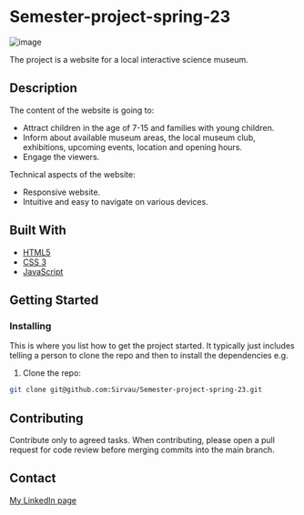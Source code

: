 # Semester-project-spring-23

![image](../images/Skjermbilde%202023-12-05%20215247.png)

The project is a website for a local interactive science museum.

## Description

The content of the website is going to:

- Attract children in the age of 7-15 and families with young children.
- Inform about available museum areas, the local museum club, exhibitions, upcoming events, location and opening hours.
- Engage the viewers.

Technical aspects of the website:

- Responsive website.
- Intuitive and easy to navigate on various devices.

## Built With

- [HTML5](https://html.spec.whatwg.org/multipage/)
- [CSS 3](https://www.w3.org/Style/CSS/Overview.en.html)
- [JavaScript](https://www.javascript.com/)

## Getting Started

### Installing

This is where you list how to get the project started. It typically just includes telling a person to clone the repo and then to install the dependencies e.g.

1. Clone the repo:

```bash
git clone git@github.com:Sirvau/Semester-project-spring-23.git
```

## Contributing

Contribute only to agreed tasks.
When contributing, please open a pull request for code review before merging commits into the main branch.

## Contact

[My LinkedIn page](https://www.linkedin.com/in/siril-olsen-vaular/)
